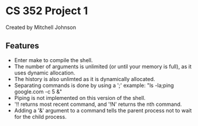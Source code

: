CS 352 Project 1
================
Created by Mitchell Johnson

Features
--------

* Enter make to compile the shell.
* The number of arguments is unlimited (or until your memory is full), as it uses dynamic allocation.
* The history is also unlimted as it is dynamically allocated. 
* Separating commands is done by using a ';' example: "ls -la;ping google.com -c 5 &"
* Piping is not implemented on this version of the shell.
* '!! returns most recent command, and '!N' returns the nth command. 
* Adding a '&' argument to a command tells the parent process not to wait for the child process.